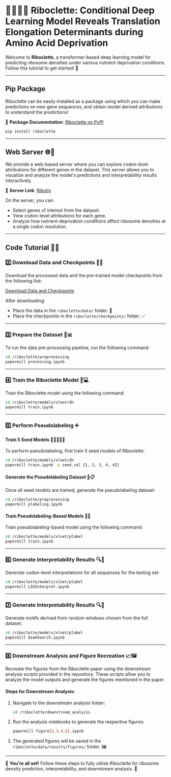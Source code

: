 # 🧬🧑🏾‍💻 Riboclette: Conditional Deep Learning Model Reveals Translation Elongation Determinants during Amino Acid Deprivation

Welcome to **Riboclette**, a transformer-based deep learning model for predicting ribosome densities under various nutrient-deprivation conditions. Follow this tutorial to get started! 🚀

---

## Pip Package

Riboclette can be easily installed as a package using which you can make predictions on new gene sequences, and obtain model derived attributions to understand the predictions! 

🧀 **Package Documentation**: [Riboclette on PyPI](https://pypi.org/project/riboclette/)

```bash
pip install riboclette
```

---

## Web Server 🌐🧬

We provide a web-based server where you can explore codon-level attributions for different genes in the dataset. This server allows you to visualize and analyze the model's predictions and interpretability results interactively.

🔗 **Server Link**: [Ribotly](https://lts2.epfl.ch/ribotly/)

On the server, you can:
- Select genes of interest from the dataset.
- View codon-level attributions for each gene.
- Analyze how nutrient-deprivation conditions affect ribosome densities at a single codon resolution.

---

## Code Tutorial 📖✨

### 2️⃣ Download Data and Checkpoints 📂🔗

Download the processed data and the pre-trained model checkpoints from the following link:

[Download Data and Checkpoints](#)

After downloading:
- Place the data in the `riboclette/data/` folder. 📁
- Place the checkpoints in the `riboclette/checkpoints/` folder. ✅

---

### 3️⃣ Prepare the Dataset 🐁📊

To run the data pre-processing pipeline, run the following command:

```bash
cd /riboclette/preprocessing
papermill processing.ipynb
```

---

### 4️⃣ Train the Riboclette Model 🧠💻

Train the Riboclette model using the following command:

```bash
cd /riboclette/models/xlnet/dh
papermill train.ipynb
```

---

### 5️⃣ Perform Pseudolabeling ➕

#### Train 5 Seed Models 🌱🌱🌱🌱🌱

To perform pseudolabeling, first train 5 seed models of Riboclette:

```bash
cd /riboclette/models/xlnet/dh
papermill train.ipynb -p seed_val {1, 2, 3, 4, 42}
```

#### Generate the Pseudolabeling Dataset 🧬📋

Once all seed models are trained, generate the pseudolabeling dataset:

```bash
cd /riboclette/preprocessing
papermill plabeling.ipynb
```

#### Train Pseudolabeling-Based Models 🧠🔄

Train pseudolabeling-based model using the following command:

```bash
cd /riboclette/models/xlnet/plabel
papermill train.ipynb 
```

---

### 6️⃣ Generate Interpretability Results 🔍🧬

Generate codon-level interpretations for all sequences for the testing set:

```bash
cd /riboclette/models/xlnet/plabel
papermill LIGInterpret.ipynb
```

---

### 7️⃣ Generate Interpretability Results 🔍🧬

Generate motifs derived from random windows chosen from the full dataset:

```bash
cd /riboclette/models/xlnet/plabel
papermill beamSearch.ipynb
```

---

### 8️⃣ Downstream Analysis and Figure Recreation 📈🖼️

Recreate the figures from the Riboclette paper using the downstream analysis scripts provided in the repository. These scripts allow you to analyze the model outputs and generate the figures mentioned in the paper.

#### Steps for Downstream Analysis:

1. Navigate to the downstream analysis folder:
   ```bash
   cd /riboclette/downstream_analysis
   ```

2. Run the analysis notebooks to generate the respective figures:
   ```bash
   papermill figure{2,3,4,5}.ipynb
   ```

3. The generated figures will be saved in the `riboclette/data/results/figures/` folder. 🖼️

---

🎉 **You're all set!** Follow these steps to fully utilize Riboclette for ribosome density prediction, interpretability, and downstream analysis. 🚀